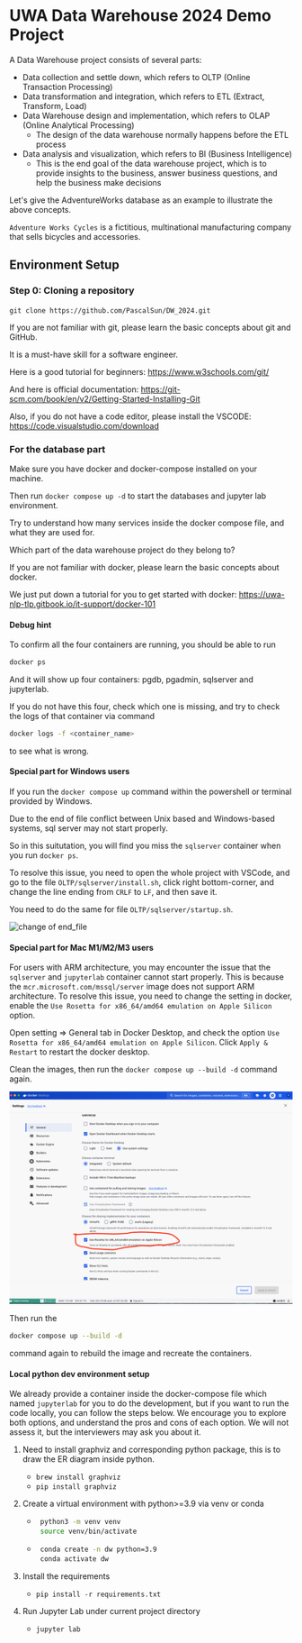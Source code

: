 # UWA Data Warehouse 2024 Demo Project

A Data Warehouse project consists of several parts:

- Data collection and settle down, which refers to OLTP (Online Transaction Processing)
- Data transformation and integration, which refers to ETL (Extract, Transform, Load)
- Data Warehouse design and implementation, which refers to OLAP (Online Analytical Processing)
    - The design of the data warehouse normally happens before the ETL process
- Data analysis and visualization, which refers to BI (Business Intelligence)
    - This is the end goal of the data warehouse project, which is to provide insights to the business, answer business
      questions, and help the business make decisions

Let's give the AdventureWorks database as an example to illustrate the above concepts.

`Adventure Works Cycles` is a fictitious, multinational manufacturing company that sells bicycles and accessories.

## Environment Setup

### Step 0: Cloning a repository

```
git clone https://github.com/PascalSun/DW_2024.git
```

If you are not familiar with git, please learn the basic concepts about git and GitHub.

It is a must-have skill for a software engineer.

Here is a good tutorial for beginners: https://www.w3schools.com/git/

And here is official documentation: https://git-scm.com/book/en/v2/Getting-Started-Installing-Git

Also, if you do not have a code editor, please install the VSCODE: https://code.visualstudio.com/download

### For the database part

Make sure you have docker and docker-compose installed on your machine.

Then run `docker compose up -d` to start the databases and jupyter lab environment.

Try to understand how many services inside the docker compose file, and what they are used for.

Which part of the data warehouse project do they belong to?

If you are not familiar with docker, please learn the basic concepts about docker.

We just put down a tutorial for you to get started with docker: https://uwa-nlp-tlp.gitbook.io/it-support/docker-101

#### Debug hint
To confirm all the four containers are running, you should be able to run 

```bash
docker ps 
```
And it will show up four containers: pgdb, pgadmin, sqlserver and jupyterlab.

If you do not have this four, check which one is missing, and try to check the logs of that container via command
```bash
docker logs -f <container_name>
```
to see what is wrong.


#### Special part for Windows users

If you run the `docker compose up` command within the powershell or terminal provided by Windows.

Due to the end of file conflict between Unix based and Windows-based systems, sql server may not start properly.

So in this suitutation, you will find you miss the `sqlserver` container when you run `docker ps`.

To resolve this issue, you need to open the whole project with VSCode, and go to the file `OLTP/sqlserver/install.sh`, click right
bottom-corner, and change the line ending from `CRLF` to `LF`, and then save it.

You need to do the same for file `OLTP/sqlserver/startup.sh`.

![change of end_file](imgs/change_end_of_file.gif)
#### Special part for Mac M1/M2/M3 users

For users with ARM architecture, you may encounter the issue that the `sqlserver` and `jupyterlab` container cannot start properly.
This is because the `mcr.microsoft.com/mssql/server` image does not support ARM architecture.
To resolve this issue, you need to change the setting in docker, enable the `Use Rosetta for x86_64/amd64 emulation on Apple Silicon` option.

Open setting => General tab in Docker Desktop, and check the option `Use Rosetta for x86_64/amd64 emulation on Apple Silicon`. Click `Apply & Restart` to restart the docker desktop.

Clean the images, then run the `docker compose up --build -d` command again.

![mac](imgs/mac.png)

Then run the 
```bash
docker compose up --build -d
```
command again to rebuild the image and recreate the containers.

#### Local python dev environment setup

We already provide a container inside the docker-compose file which named `jupyterlab` for you to do the development,
but if you want to run the code locally, you can follow the steps below.
We encourage you to explore both options, and understand the pros and cons of each option.
We will not assess it, but the interviewers may ask you about it.

1. Need to install graphviz and corresponding python package, this is to draw the ER diagram inside python.
    - `brew install graphviz`
    - `pip install graphviz`

2. Create a virtual environment with python>=3.9 via venv or conda
    - ```bash
       python3 -m venv venv
       source venv/bin/activate
       ```
    - ```bash
       conda create -n dw python=3.9
       conda activate dw
       ```

3. Install the requirements
    - `pip install -r requirements.txt`
4. Run Jupyter Lab under current project directory
    - `jupyter lab`
